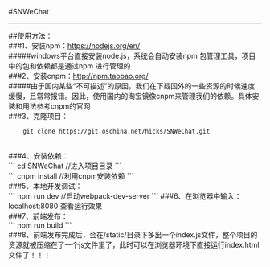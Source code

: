 #SNWeChat

----
##使用方法：
<br>
###1、安装npm：https://nodejs.org/en/
<br>
#####windows平台直接安装node.js，系统会自动安装npm 包管理工具，项目中的包和依赖都是通过npm 进行管理的
<br>
###2、安装cnpm：http://npm.taobao.org/
<br>
#####由于国内某些“不可描述”的原因，我们在下载国外的一些资源的时候速度缓慢，且常常报错。因此，使用国内的淘宝镜像cnpm来管理我们的依赖。具体安装和用法参考cnpm的官网
<br>
###3、克隆项目：
<br>
```
    git clone https://git.oschina.net/hicks/SNWeChat.git
```
<br>
###4、安装依赖：<br>
```
    cd SNWeChat  //进入项目目录
```
    <br>
```
    cnpm install  //利用cnpm安装依赖
```
    <br>
###5、本地开发调试：
<br>
```
    npm run dev  //启动webpack-dev-server
```
###6、在浏览器中输入：localhost:8080  查看运行效果    
<br>
###7、前端发布：
<br>
```
    npm run build
```
<br>
###8、前端发布完成后，会在/static/目录下多出一个index.js文件，整个项目的资源就被压缩在了一个js文件里了，此时可以在浏览器环境下直接运行index.html文件了！！！
